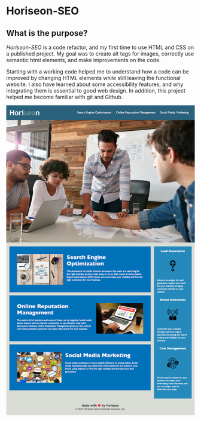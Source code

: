 # Horiseon-SEO

## What is the purpose?

*Horiseon-SEO* is a code refactor, and my first time to use HTML and CSS on a published project. My goal was to create alt tags for images, correctly use semantic html elements, and make improvements on the code.

Starting with a working code helped me to understand how a code can be improved by changing HTML elements while still leaving the functional website. I also have learned about some accessibility features, and why integrating them is essential to good web design. In addition, this project helped me become familiar with git and Github.

![screenshot of final product](final-horiseon-seo.png)

